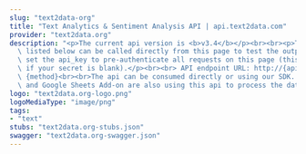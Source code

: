 ```yaml
---
slug: "text2data-org"
title: "Text Analytics & Sentiment Analysis API | api.text2data.com"
provider: "text2data.org"
description: "<p>The current api version is <b>v3.4</b></p><br><br><p>The api methods\
  \ listed below can be called directly from this page to test the output. You might\
  \ set the api_key to pre-authenticate all requests on this page (this will work\
  \ if your secret is blank).</p><br><br> API endpoint URL: http://{apiName}.text2data.com/v3/\
  \ {method}<br><br>The api can be consumed directly or using our SDK. Our Excel Add-In\
  \ and Google Sheets Add-on are also using this api to process the data."
logo: "text2data.org-logo.png"
logoMediaType: "image/png"
tags:
- "text"
stubs: "text2data.org-stubs.json"
swagger: "text2data.org-swagger.json"
---
```

